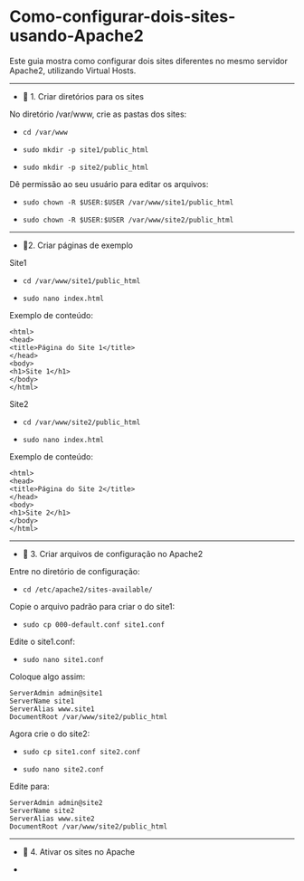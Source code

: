 # Como-configurar-dois-sites-usando-Apache2

Este guia mostra como configurar dois sites diferentes no mesmo servidor Apache2, utilizando Virtual Hosts.

----

* 📌 1. Criar diretórios para os sites

No diretório /var/www, crie as pastas dos sites:

* ```cd /var/www```

* ```sudo mkdir -p site1/public_html```

* ```sudo mkdir -p site2/public_html```

Dê permissão ao seu usuário para editar os arquivos:

* ```sudo chown -R $USER:$USER /var/www/site1/public_html```

* ```sudo chown -R $USER:$USER /var/www/site2/public_html```
----

* 📌2. Criar páginas de exemplo

Site1

* ```cd /var/www/site1/public_html```
  
* ```sudo nano index.html```

Exemplo de conteúdo:
```
<html>
<head>
<title>Página do Site 1</title>
</head>
<body>
<h1>Site 1</h1>
</body>
</html>
```
Site2 

* ```cd /var/www/site2/public_html```
  
* ```sudo nano index.html```

Exemplo de conteúdo:
```
<html>
<head>
<title>Página do Site 2</title>
</head>
<body>
<h1>Site 2</h1>
</body>
</html>
```
-----

* 📌 3. Criar arquivos de configuração no Apache2

Entre no diretório de configuração:

* ```cd /etc/apache2/sites-available/```
  
Copie o arquivo padrão para criar o do site1:

* ```sudo cp 000-default.conf site1.conf```
  
Edite o site1.conf:

* ```sudo nano site1.conf```
  
Coloque algo assim:
```
ServerAdmin admin@site1
ServerName site1
ServerAlias www.site1
DocumentRoot /var/www/site2/public_html
```
Agora crie o do site2:

* ```sudo cp site1.conf site2.conf```
  
* ```sudo nano site2.conf```

Edite para:
```
ServerAdmin admin@site2
ServerName site2
ServerAlias www.site2
DocumentRoot /var/www/site2/public_html
```
-----

* 📌 4. Ativar os sites no Apache

* 
